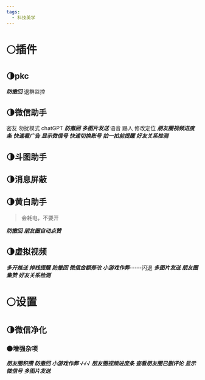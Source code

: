 ```yaml
---
tags:
  - 科技美学
---
```

# 🌕插件
## 🌗pkc
***防撤回***
退群监控
## 🌗微信助手
密友
勿扰模式
chatGPT
***防撤回***
***多图片发送***
语音
踢人
修改定位
***朋友圈视频进度条***
***快速看广告***
***显示微信号***
***快速切换账号***
***拍一拍前提醒***
***好友关系检测***
## 🌗斗图助手
## 🌗消息屏蔽
## 🌗黄白助手
>会耗电，不要开

***防撤回***
***朋友圈自动点赞***
## 🌗虚拟视频
***多开推送***
***掉线提醒***
***防撤回***
***微信金额修改***
***小游戏作弊***-----闪退
***多图片发送***
***朋友圈集赞***
***好友关系检测***
# 🌕设置
## 🌗微信净化
### 🌑增强杂项
***朋友圈积攒***
***防撤回***
***小游戏作弊***  √√√
***朋友圈视频进度条***
***查看朋友圈已删评论***
***显示微信号***
***多图片发送***



















